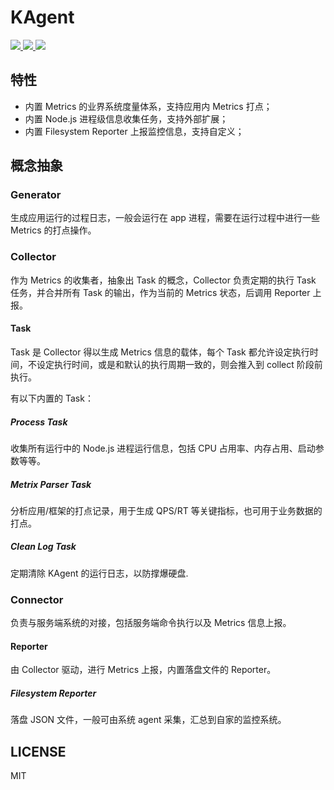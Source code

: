 
<p align=center>
    <h1>KAgent</h1>
    <a href="https://github.com/kaola-fed/kagent">
        <img src="https://img.shields.io/npm/v/kagent.svg?style=for-the-badge"/>
    </a>
    <a href="https://travis-ci.org/kaola-fed/agentk">
        <img src="https://img.shields.io/travis-ci/kaola-fed/kagent.svg?branch=feature_megalo&style=for-the-badge"/>
    </a>
    <a href="https://codecov.io/gh/kaola-fed/kagent">
        <img src="https://img.shields.io/codecov/c/github/kaola-fed/kagent.svg?style=for-the-badge"/>
    </a>
</p>

## 特性
* 内置 Metrics 的业界系统度量体系，支持应用内 Metrics 打点；
* 内置 Node.js 进程级信息收集任务，支持外部扩展；
* 内置 Filesystem Reporter 上报监控信息，支持自定义；

## 概念抽象
### Generator
生成应用运行的过程日志，一般会运行在 app 进程，需要在运行过程中进行一些 Metrics 的打点操作。

### Collector
作为 Metrics 的收集者，抽象出 Task 的概念，Collector 负责定期的执行 Task 任务，并合并所有 Task 的输出，作为当前的 Metrics 状态，后调用 Reporter 上报。

#### Task
Task 是 Collector 得以生成 Metrics 信息的载体，每个 Task 都允许设定执行时间，不设定执行时间，或是和默认的执行周期一致的，则会推入到 collect 阶段前执行。

有以下内置的 Task：

##### Process Task
收集所有运行中的 Node.js 进程运行信息，包括 CPU 占用率、内存占用、启动参数等等。

##### Metrix Parser Task
分析应用/框架的打点记录，用于生成 QPS/RT 等关键指标，也可用于业务数据的打点。

##### Clean Log Task
定期清除 KAgent 的运行日志，以防撑爆硬盘.

### Connector
负责与服务端系统的对接，包括服务端命令执行以及 Metrics 信息上报。

#### Reporter
由 Collector 驱动，进行 Metrics 上报，内置落盘文件的 Reporter。

##### Filesystem Reporter
落盘 JSON 文件，一般可由系统 agent 采集，汇总到自家的监控系统。

## LICENSE
MIT
